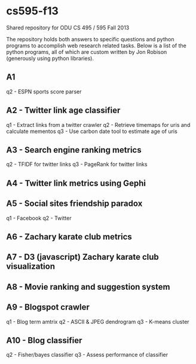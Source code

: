 cs595-f13
=========

Shared repository for ODU CS 495 / 595 Fall 2013

The repository holds both answers to specific questions and python programs to accomplish web research related tasks. Below is a list of the python programs, all of which are custom written by Jon Robison (generously using python libraries).

A1
--
q2 - ESPN sports score parser

A2 - Twitter link age classifier
-----------------------------------------------
q1 - Extract links from a twitter crawler
q2 - Retrieve timemaps for uris and calculate mementos
q3 - Use carbon date tool to estimate age of uris

A3 - Search engine ranking metrics
----------------------------------
q2 - TFIDF for twitter links
q3 - PageRank for twitter links

A4 - Twitter link metrics using Gephi
------------------------

A5 - Social sites friendship paradox
-----------------------
q1 - Facebook
q2 - Twitter

A6 - Zachary karate club metrics
--------------------------------

A7 - D3 (javascript) Zachary karate club visualization
------------------------------------------------------

A8 - Movie ranking and suggestion system
-----------------------------------------

A9 - Blogspot crawler
---------------------
q1 - Blog term amtrix
q2 - ASCII & JPEG dendrogram
q3 - K-means cluster

A10 - Blog classifier
---------------------
q2 - Fisher/bayes classifier
q3 - Assess performance of classifier